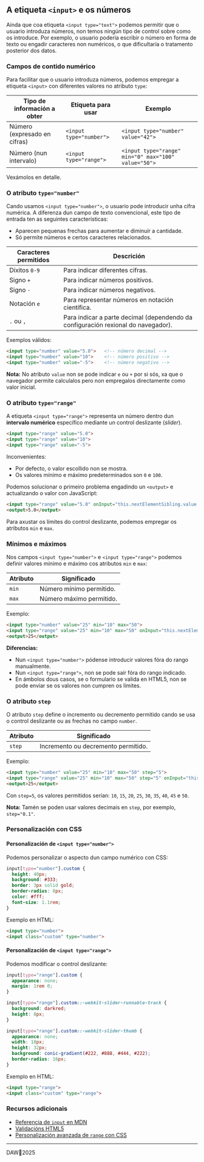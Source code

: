 ## A etiqueta `<input>` e os números

Aínda que coa etiqueta `<input type="text">` podemos permitir que o usuario introduza números, non temos ningún tipo de control sobre como os introduce. Por exemplo, o usuario podería escribir o número en forma de texto ou engadir caracteres non numéricos, o que dificultaría o tratamento posterior dos datos.

### Campos de contido numérico

Para facilitar que o usuario introduza números, podemos empregar a etiqueta `<input>` con diferentes valores no atributo `type`:

| Tipo de información a obter     | Etiqueta para usar      | Exemplo |
| ------------------------------- | ----------------------- | ------- |
| Número (expresado en cifras)    | `<input type="number">` | `<input type="number" value="42">` |
| Número (nun intervalo) | `<input type="range">`  | `<input type="range" min="0" max="100" value="50">` |

Vexámolos en detalle.

### O atributo `type="number"`

Cando usamos `<input type="number">`, o usuario pode introducir unha cifra numérica. A diferenza dun campo de texto convencional, este tipo de entrada ten as seguintes características:

- Aparecen pequenas frechas para aumentar e diminuír a cantidade.
- Só permite números e certos caracteres relacionados.

| Caracteres permitidos | Descrición |
| --------------- | ------------------------------------------------ |
| Díxitos `0-9` | Para indicar diferentes cifras. |
| Signo `+` | Para indicar números positivos. |
| Signo `-` | Para indicar números negativos. |
| Notación `e` | Para representar números en notación científica. |
| `.` ou `,` | Para indicar a parte decimal (dependendo da configuración rexional do navegador). |

Exemplos válidos:

```html
<input type="number" value="5.0">   <!-- número decimal -->
<input type="number" value="10">    <!-- número positivo -->
<input type="number" value="-5">    <!-- número negativo -->
```

**Nota:** No atributo `value` non se pode indicar `e` ou `+` por si sós, xa que o navegador permite calculalos pero non empregalos directamente como valor inicial.

### O atributo `type="range"`

A etiqueta `<input type="range">` representa un número dentro dun **intervalo numérico** específico mediante un control deslizante (*slider*).

```html
<input type="range" value="5.0">
<input type="range" value="10">
<input type="range" value="-5">
```

Inconvenientes:

- Por defecto, o valor escollido non se mostra.
- Os valores mínimo e máximo predeterminados son `0` e `100`.

Podemos solucionar o primeiro problema engadindo un `<output>` e actualizando o valor con JavaScript:

```html
<input type="range" value="5.0" onInput="this.nextElementSibling.value = this.value">
<output>5.0</output>
```

Para axustar os límites do control deslizante, podemos empregar os atributos `min` e `max`.

### Mínimos e máximos

Nos campos `<input type="number">` e `<input type="range">` podemos definir valores mínimo e máximo cos atributos `min` e `max`:

| Atributo | Significado |
| -------- | ----------- |
| `min`    | Número mínimo permitido. |
| `max`    | Número máximo permitido. |

Exemplo:

```html
<input type="number" value="25" min="10" max="50">
<input type="range" value="25" min="10" max="50" onInput="this.nextElementSibling.value = this.value">
<output>25</output>
```

**Diferencias:**

- Nun `<input type="number">` pódense introducir valores fóra do rango manualmente.
- Nun `<input type="range">`, non se pode saír fóra do rango indicado.
- En ámbolos dous casos, se o formulario se valida en HTML5, non se pode enviar se os valores non cumpren os límites.

### O atributo `step`

O atributo `step` define o incremento ou decremento permitido cando se usa o control deslizante ou as frechas no campo `number`.

| Atributo | Significado |
| -------- | ----------- |
| `step`   | Incremento ou decremento permitido. |

Exemplo:

```html
<input type="number" value="25" min="10" max="50" step="5">
<input type="range" value="25" min="10" max="50" step="5" onInput="this.nextElementSibling.value = this.value">
<output>25</output>
```

Con `step=5`, os valores permitidos serían: `10`, `15`, `20`, `25`, `30`, `35`, `40`, `45` e `50`.

**Nota:** Tamén se poden usar valores decimais en `step`, por exemplo, `step="0.1"`.

### Personalización con CSS

#### Personalización de `<input type="number">`

Podemos personalizar o aspecto dun campo numérico con CSS:

```css
input[type="number"].custom {
  height: 40px;
  background: #333;
  border: 3px solid gold;
  border-radius: 8px;
  color: #fff;
  font-size: 1.1rem;
}
```

Exemplo en HTML:

```html
<input type="number">
<input class="custom" type="number">
```

#### Personalización de `<input type="range">`

Podemos modificar o control deslizante:

```css
input[type="range"].custom {
  appearance: none;
  margin: 1rem 0;
}

input[type="range"].custom::-webkit-slider-runnable-track {
  background: darkred;
  height: 8px;
}

input[type="range"].custom::-webkit-slider-thumb {
  appearance: none;
  width: 18px;
  height: 32px;
  background: conic-gradient(#222, #888, #444, #222);
  border-radius: 16px;
}
```

Exemplo en HTML:

```html
<input type="range">
<input class="custom" type="range">
```

### Recursos adicionais

- [Referencia de `input` en MDN](https://developer.mozilla.org/gl/docs/Web/HTML/Element/input)
- [Validacións HTML5](https://developer.mozilla.org/gl/docs/Learn/Forms/Form_validation)
- [Personalización avanzada de `range` con CSS](https://css-tricks.com/styling-cross-browser-compatible-range-inputs-css/)

---

DAW🧊2025